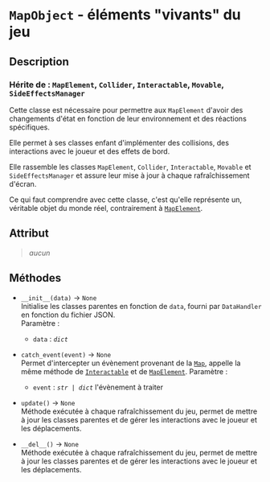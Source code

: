 # `MapObject` - éléments "vivants" du jeu

## Description
### Hérite de : `MapElement`, `Collider`, `Interactable`, `Movable`, `SideEffectsManager`

Cette classe est nécessaire pour permettre aux `MapElement` d'avoir des changements 
d'état en fonction de leur environnement et des réactions spécifiques. 

Elle permet à ses classes enfant d'implémenter des collisions, des interactions avec le joueur 
et des effets de bord.

Elle rassemble les classes `MapElement`, `Collider`, `Interactable`, `Movable` et `SideEffectsManager`
et assure leur mise à jour à chaque rafraîchissement d'écran.

Ce qui faut comprendre avec cette classe, c'est qu'elle représente un, véritable objet du monde réel, contrairement à [`MapElement`](map_element.md).

## Attribut
> *aucun*

## Méthodes
- `__init__(data)` &rarr; `None` \
  Initialise les classes parentes en fonction de `data`, fourni par `DataHandler` en fonction du fichier JSON. \
  Paramètre :
  * `data` : *`dict`*

- `catch_event(event)` &rarr; `None` \
  Permet d'intercepter un évènement provenant de la [`Map`](../specific/map.md), appelle la même méthode de [`Interactable`](interactable.md) et de [`MapElement`](map_element.md).
  Paramètre :
  * `event` : *`str | dict`*
    l'évènement à traiter

- `update()` &rarr; `None` \
  Méthode exécutée à chaque rafraîchissement du jeu, permet de mettre à jour les classes parentes
  et de gérer les interactions avec le joueur et les déplacements.

- `__del__()` &rarr; `None` \
  Méthode exécutée à chaque rafraîchissement du jeu, permet de mettre à jour les classes parentes
  et de gérer les interactions avec le joueur et les déplacements.
